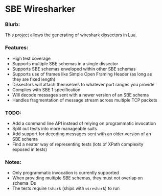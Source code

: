# SBE Wiresharker

### Blurb:
This project allows the generating of wireshark dissectors in Lua.

### Features:
- High test coverage
- Supports multiple SBE schemas in a single dissector
- Supports SBE schemas enveloped within other SBE schemas
- Supports use of frames like Simple Open Framing Header (as long as they are fixed length)
- Dissectors will attach themselves to whatever port ranges you provide
- Complies with SBE 1 specification
- Will decode messages sent with a newer version of an SBE schema
- Handles fragmentation of message stream across multiple TCP packets

### TODO:
- Add a command line API instead of relying on programmatic invocation
- Split out tests into more manageable suits
- Add support for decoding messages sent with an older version of an SBE schema
- Find a neater way of representing tests (lots of XPath complexity exposed in tests)

### Notes:
- Only programmatic invocation is currently supported
- When providing multiple SBE schemas, they must not overlap on schema IDs
- The tests require `tshark` (ships with `wireshark`) to run